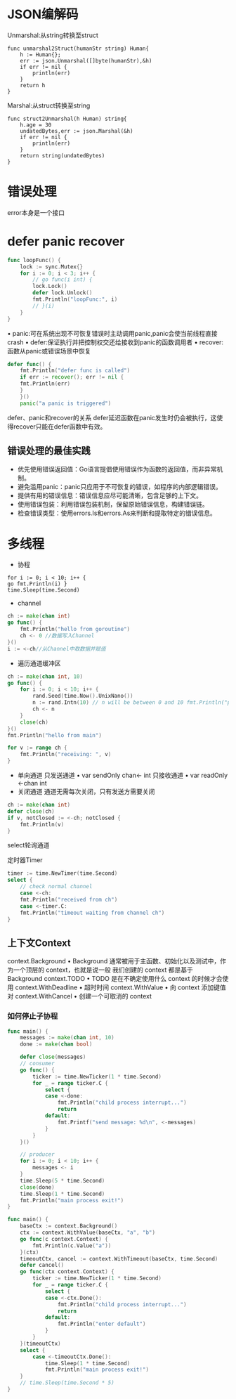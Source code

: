 
# JSON编解码

Unmarshal:从string转换至struct
```cgo
func unmarshal2Struct(humanStr string) Human{
	h := Human{};
	err := json.Unmarshal([]byte(humanStr),&h)
	if err != nil {
		println(err)
	}
	return h
}
```
Marshal:从struct转换至string
```cgo
func struct2Unmarshal(h Human) string{
	h.age = 30
	undatedBytes,err := json.Marshal(&h)
	if err != nil {
		println(err)
	}
	return string(undatedBytes)
}
```

# 错误处理

error本身是一个接口

# defer panic recover

```go
func loopFunc() {
	lock := sync.Mutex{}
	for i := 0; i < 3; i++ {
		// go func(i int) {
		lock.Lock()
		defer lock.Unlock()
		fmt.Println("loopFunc:", i)
		// }(i)
	}
}
```
• panic:可在系统出现不可恢复错误时主动调用panic,panic会使当前线程直接crash 
• defer:保证执行并把控制权交还给接收到panic的函数调用者
• recover:函数从panic或错误场景中恢复
```go
defer func() {
    fmt.Println("defer func is called")
    if err := recover(); err != nil {
    fmt.Println(err)
    }
    }()
    panic("a panic is triggered")
```

defer、panic和recover的关系
defer延迟函数在panic发生时仍会被执行，这使得recover只能在defer函数中有效。

## 错误处理的最佳实践

- 优先使用错误返回值：Go语言提倡使用错误作为函数的返回值，而非异常机制。
- 避免滥用panic：panic只应用于不可恢复的错误，如程序的内部逻辑错误。
- 提供有用的错误信息：错误信息应尽可能清晰，包含足够的上下文。
- 使用错误包装：利用错误包装机制，保留原始错误信息，构建错误链。
- 检查错误类型：使用errors.Is和errors.As来判断和提取特定的错误信息。

# 多线程

- 协程
```cgo
for i := 0; i < 10; i++ {
go fmt.Println(i) }
time.Sleep(time.Second)
```

- channel
```go
ch := make(chan int) 
go func() {
    fmt.Println("hello from goroutine")
    ch <- 0 //数据写入Channel 
}() 
i := <-ch//从Channel中取数据并赋值
```
- 遍历通道缓冲区
```go
ch := make(chan int, 10) 
go func() {
    for i := 0; i < 10; i++ { 
		rand.Seed(time.Now().UnixNano())
        n := rand.Intn(10) // n will be between 0 and 10 fmt.Println("putting: ", n)
        ch <- n
    }
    close(ch) 
}()
fmt.Println("hello from main") 

for v := range ch {
    fmt.Println("receiving: ", v) 
}
```
- 单向通道
只发送通道
• var sendOnly chan<- int
只接收通道
 • var readOnly <-chan int
- 关闭通道
通道无需每次关闭，只有发送方需要关闭
```go
ch := make(chan int)
defer close(ch)
if v, notClosed := <-ch; notClosed {
    fmt.Println(v) 
}
```
select轮询通道

定时器Timer
```go
timer := time.NewTimer(time.Second) 
select {
    // check normal channel
    case <-ch:
    fmt.Println("received from ch")
    case <-timer.C:
    fmt.Println("timeout waiting from channel ch")
}
```

## 上下文Context

context.Background
• Background 通常被用于主函数、初始化以及测试中，作为一个顶层的 context，也就是说一般 我们创建的 context 都是基于 Background
context.TODO
• TODO 是在不确定使用什么 context 的时候才会使用
context.WithDeadline • 超时时间
context.WithValue
• 向 context 添加键值对
context.WithCancel
• 创建一个可取消的 context

### 如何停止子协程

```go
func main() {
	messages := make(chan int, 10)
	done := make(chan bool)

	defer close(messages)
	// consumer
	go func() {
		ticker := time.NewTicker(1 * time.Second)
		for _ = range ticker.C {
			select {
			case <-done:
				fmt.Println("child process interrupt...")
				return
			default:
				fmt.Printf("send message: %d\n", <-messages)
			}
		}
	}()

	// producer
	for i := 0; i < 10; i++ {
		messages <- i
	}
	time.Sleep(5 * time.Second)
	close(done)
	time.Sleep(1 * time.Second)
	fmt.Println("main process exit!")
}
```

```go
func main() {
	baseCtx := context.Background()
	ctx := context.WithValue(baseCtx, "a", "b")
	go func(c context.Context) {
		fmt.Println(c.Value("a"))
	}(ctx)
	timeoutCtx, cancel := context.WithTimeout(baseCtx, time.Second)
	defer cancel()
	go func(ctx context.Context) {
		ticker := time.NewTicker(1 * time.Second)
		for _ = range ticker.C {
			select {
			case <-ctx.Done():
				fmt.Println("child process interrupt...")
				return
			default:
				fmt.Println("enter default")
			}
		}
	}(timeoutCtx)
	select {
		case <-timeoutCtx.Done():
			time.Sleep(1 * time.Second)
			fmt.Println("main process exit!")
	}
	// time.Sleep(time.Second * 5)
}
```